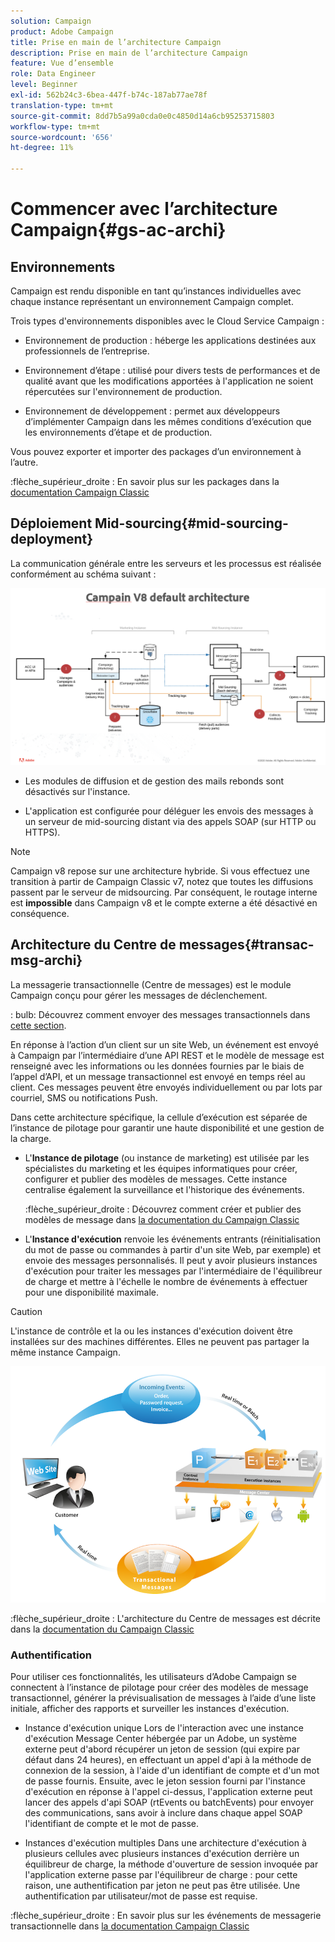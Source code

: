 ```yaml
---
solution: Campaign
product: Adobe Campaign
title: Prise en main de l’architecture Campaign
description: Prise en main de l’architecture Campaign
feature: Vue d’ensemble
role: Data Engineer
level: Beginner
exl-id: 562b24c3-6bea-447f-b74c-187ab77ae78f
translation-type: tm+mt
source-git-commit: 8dd7b5a99a0cda0e0c4850d14a6cb95253715803
workflow-type: tm+mt
source-wordcount: '656'
ht-degree: 11%

---
```


# Commencer avec l’architecture Campaign{#gs-ac-archi}

## Environnements

Campaign est rendu disponible en tant qu’instances individuelles avec chaque instance représentant un environnement Campaign complet.

Trois types d&#39;environnements disponibles avec le Cloud Service Campaign :

* Environnement de production : héberge les applications destinées aux professionnels de l’entreprise.

* Environnement d’étape : utilisé pour divers tests de performances et de qualité avant que les modifications apportées à l&#39;application ne soient répercutées sur l&#39;environnement de production.

* Environnement de développement : permet aux développeurs d’implémenter Campaign dans les mêmes conditions d’exécution que les environnements d’étape et de production.

Vous pouvez exporter et importer des packages d’un environnement à l’autre.

:flèche_supérieur_droite : En savoir plus sur les packages dans la [documentation Campaign Classic](https://experienceleague.adobe.com/docs/campaign-classic/using/getting-started/administration-basics/working-with-data-packages.html?lang=en#about-data-packages)

## Déploiement Mid-sourcing{#mid-sourcing-deployment}

La communication générale entre les serveurs et les processus est réalisée conformément au schéma suivant :

![](assets/architecture.png)

* Les modules de diffusion et de gestion des mails rebonds sont désactivés sur l&#39;instance.

* L&#39;application est configurée pour déléguer les envois des messages à un serveur de mid-sourcing distant via des appels SOAP (sur HTTP ou HTTPS).

>[!NOTE]
>
> Campaign v8 repose sur une architecture hybride. Si vous effectuez une transition à partir de Campaign Classic v7, notez que toutes les diffusions passent par le serveur de midsourcing.
> Par conséquent, le routage interne est **impossible** dans Campaign v8 et le compte externe a été désactivé en conséquence.


## Architecture du Centre de messages{#transac-msg-archi}

La messagerie transactionnelle (Centre de messages) est le module Campaign conçu pour gérer les messages de déclenchement.

: bulb: Découvrez comment envoyer des messages transactionnels dans [cette section](../send/transactional.md).

En réponse à l’action d’un client sur un site Web, un événement est envoyé à Campaign par l’intermédiaire d’une API REST et le modèle de message est renseigné avec les informations ou les données fournies par le biais de l’appel d’API, et un message transactionnel est envoyé en temps réel au client. Ces messages peuvent être envoyés individuellement ou par lots par courriel, SMS ou notifications Push.

Dans cette architecture spécifique, la cellule d’exécution est séparée de l’instance de pilotage pour garantir une haute disponibilité et une gestion de la charge.

* L&#39;**Instance de pilotage** (ou instance de marketing) est utilisée par les spécialistes du marketing et les équipes informatiques pour créer, configurer et publier des modèles de messages. Cette instance centralise également la surveillance et l&#39;historique des événements.

   :flèche_supérieur_droite : Découvrez comment créer et publier des modèles de message dans [la documentation du Campaign Classic](https://experienceleague.adobe.com/docs/campaign-classic/using/transactional-messaging/message-templates/introduction.html?lang=en#transactional-messaging)

* L&#39;**Instance d&#39;exécution** renvoie les événements entrants (réinitialisation du mot de passe ou commandes à partir d&#39;un site Web, par exemple) et envoie des messages personnalisés. Il peut y avoir plusieurs instances d&#39;exécution pour traiter les messages par l&#39;intermédiaire de l&#39;équilibreur de charge et mettre à l&#39;échelle le nombre de événements à effectuer pour une disponibilité maximale.

>[!CAUTION]
>
>L&#39;instance de contrôle et la ou les instances d&#39;exécution doivent être installées sur des machines différentes. Elles ne peuvent pas partager la même instance Campaign.

![](assets/messagecenter_diagram.png)

:flèche_supérieur_droite : L&#39;architecture du Centre de messages est décrite dans la [documentation du Campaign Classic](https://experienceleague.adobe.com/docs/campaign-classic/using/transactional-messaging/introduction/transactional-messaging-architecture.html?lang=en#transactional-messaging)


### Authentification

Pour utiliser ces fonctionnalités, les utilisateurs d’Adobe Campaign se connectent à l’instance de pilotage pour créer des modèles de message transactionnel, générer la prévisualisation de messages à l’aide d’une liste initiale, afficher des rapports et surveiller les instances d&#39;exécution.

* Instance d&#39;exécution unique
Lors de l&#39;interaction avec une instance d&#39;exécution Message Center hébergée par un Adobe, un système externe peut d&#39;abord récupérer un jeton de session (qui expire par défaut dans 24 heures), en effectuant un appel d&#39;api à la méthode de connexion de la session, à l&#39;aide d&#39;un identifiant de compte et d&#39;un mot de passe fournis.
Ensuite, avec le jeton session fourni par l&#39;instance d&#39;exécution en réponse à l&#39;appel ci-dessus, l&#39;application externe peut lancer des appels d&#39;api SOAP (rtEvents ou batchEvents) pour envoyer des communications, sans avoir à inclure dans chaque appel SOAP l&#39;identifiant de compte et le mot de passe.

* Instances d&#39;exécution multiples
Dans une architecture d&#39;exécution à plusieurs cellules avec plusieurs instances d&#39;exécution derrière un équilibreur de charge, la méthode d&#39;ouverture de session invoquée par l&#39;application externe passe par l&#39;équilibreur de charge : pour cette raison, une authentification par jeton ne peut pas être utilisée. Une authentification par utilisateur/mot de passe est requise.

:flèche_supérieur_droite : En savoir plus sur les événements de messagerie transactionnelle dans [la documentation Campaign Classic](https://experienceleague.corp.adobe.com/docs/campaign-classic/using/transactional-messaging/introduction/event-description.html?lang=en#about-transactional-messaging-datamodel)